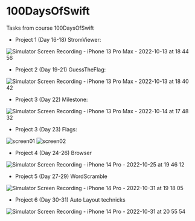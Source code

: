 # 100DaysOfSwift
Tasks from course 100DaysOfSwift

- Project 1 (Day 16-18) StromViewer:

![Simulator Screen Recording - iPhone 13 Pro Max - 2022-10-13 at 18 44 56](https://user-images.githubusercontent.com/108011846/195643472-06648171-120c-4fe6-a3ad-1d2a4670b02f.gif)

- Project 2 (Day 19-21) GuessTheFlag: 

![Simulator Screen Recording - iPhone 13 Pro Max - 2022-10-13 at 18 40 42](https://user-images.githubusercontent.com/108011846/195643554-dd19c216-33b0-476d-8e7e-19d4bf4f21de.gif)


- Project 3 (Day 22) Milestone:

![Simulator Screen Recording - iPhone 13 Pro Max - 2022-10-14 at 17 48 32](https://user-images.githubusercontent.com/108011846/195875938-faa93224-7d82-4219-955a-39b0b9788f99.gif)

- Project 3 (Day 23) Flags: 

![screen01](https://user-images.githubusercontent.com/108011846/196222909-3f2a80b6-0602-4775-9ebc-c748728a66ef.png)
![screen02](https://user-images.githubusercontent.com/108011846/196222954-5d8d96cf-b36e-4a32-b919-09147c0e5779.png)

- Project 4 (Day 24-26) Browser

![Simulator Screen Recording - iPhone 14 Pro - 2022-10-25 at 19 46 12](https://user-images.githubusercontent.com/108011846/197835131-18d141af-13b8-4090-b800-2748f1d8a50b.gif)

- Project 5 (Day 27-29) WordScramble

![Simulator Screen Recording - iPhone 14 Pro - 2022-10-31 at 19 18 05](https://user-images.githubusercontent.com/108011846/199069070-8cd99b66-b4c3-46b1-8ada-c929e94cae2e.gif)

- Project 6 (Day 30-31) Auto Layout technicks

![Simulator Screen Recording - iPhone 14 Pro - 2022-10-31 at 20 55 54](https://user-images.githubusercontent.com/108011846/199087578-dd2a841a-13c5-4b82-a93d-dd4d128d9aae.gif)

